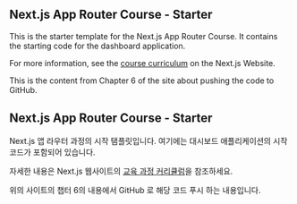 ## Next.js App Router Course - Starter

This is the starter template for the Next.js App Router Course. It contains the starting code for the dashboard application.

For more information, see the [course curriculum](https://nextjs.org/learn) on the Next.js Website.

This is the content from Chapter 6 of the site about pushing the code to GitHub.

## Next.js App Router Course - Starter

Next.js 앱 라우터 과정의 시작 탬플릿입니다. 여기에는 대시보드 애플리케이션의 시작 코드가 포함되어 있습니다.

자세한 내용은 Next.js 웹사이트의 [교육 과정 커리큘럼](https://nextjs.org/learn)을 참조하세요.

위의 사이트의 챕터 6의 내용에서 GitHub 로 해당 코드 푸시 하는 내용입니다.
